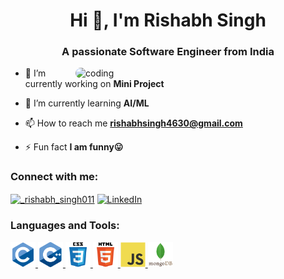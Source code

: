 <h1 align="center">Hi 👋, I'm Rishabh Singh</h1>
<h3 align="center">A passionate Software Engineer from India</h3>

<img align="right" alt="coding" width="400" src="https://github.com/user-attachments/assets/386ed557-6c02-4383-b337-35267ecf54dc" style="border-radius: 15px;">

- 🔭 I’m currently working on **Mini Project**

- 🌱 I’m currently learning **AI/ML**

- 📫 How to reach me **rishabhsingh4630@gmail.com**

- ⚡ Fun fact **I am funny😛**

<h3 align="left">Connect with me:</h3>
<p align="left">
<a href="https://instagram.com/_rishabh_singh011" target="blank"><img align="center" src="https://raw.githubusercontent.com/rahuldkjain/github-profile-readme-generator/master/src/images/icons/Social/instagram.svg" alt="_rishabh_singh011" height="30" width="40" /></a>
  <a href="https://www.linkedin.com/in/rishabh-singh-rajput-8692a0334" target="blank">
  <img align="center" src="https://raw.githubusercontent.com/rahuldkjain/github-profile-readme-generator/master/src/images/icons/Social/linkedIn.svg" alt="LinkedIn" height="30" width="40" />
</a>


</p>

<h3 align="left">Languages and Tools:</h3>
<p align="left">
<a href="https://www.cprogramming.com/" target="_blank" rel="noreferrer">
<img src="https://raw.githubusercontent.com/devicons/devicon/master/icons/c/c-original.svg" alt="c" width="40" height="40"/> </a> 
<a href="https://www.w3schools.com/cpp/" target="_blank" rel="noreferrer">
<img src="https://raw.githubusercontent.com/devicons/devicon/master/icons/cplusplus/cplusplus-original.svg" alt="cplusplus" width="40" height="40"/> </a> 
<a href="https://www.w3schools.com/css/" target="_blank" rel="noreferrer">
<img src="https://raw.githubusercontent.com/devicons/devicon/master/icons/css3/css3-original-wordmark.svg" alt="css3" width="40" height="40"/> </a> 
<a href="https://www.w3.org/html/" target="_blank" rel="noreferrer">
<img src="https://raw.githubusercontent.com/devicons/devicon/master/icons/html5/html5-original-wordmark.svg" alt="html5" width="40" height="40"/> </a> 
<a href="https://developer.mozilla.org/en-US/docs/Web/JavaScript" target="_blank" rel="noreferrer">
<img src="https://raw.githubusercontent.com/devicons/devicon/master/icons/javascript/javascript-original.svg" alt="javascript" width="40" height="40"/> </a> 
<a href="https://www.mongodb.com/" target="_blank" rel="noreferrer">
<img src="https://raw.githubusercontent.com/devicons/devicon/master/icons/mongodb/mongodb-original-wordmark.svg" alt="mongodb" width="40" height="40"/> </a>
</p>
